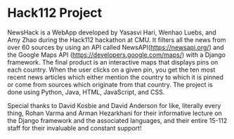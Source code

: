 # Hack112 Project

NewsHack is a WebApp developed by Yasasvi Hari, Wenhao Luebs, and Amy Zhao during the Hack112 hackathon at CMU.  It filters all the news from over 60 sources by using an API called NewsAPI(https://newsapi.org/) and the Google Maps API (https://developers.google.com/maps/) with a Django framework. The final product is an interactive maps that displays pins on each country. When the user clicks on a given pin, you get the ten most recent news articles which either mention the country to which it is pinned or come from sources which originate from that country. The project is done using Python, Java, HTML, JavaScript, and CSS. 

Special thanks to David Kosbie and David Anderson for like, literally every thing, Rohan Varma and Arman Hezarkhani for their informative lecture on the Django framework and the associated languages, and their entire 15-112 staff for their invaluable and constant support!

